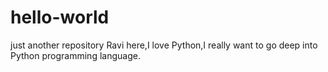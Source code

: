 # hello-world
just another repository
Ravi here,I love Python,I really want to go deep into Python programming language.
